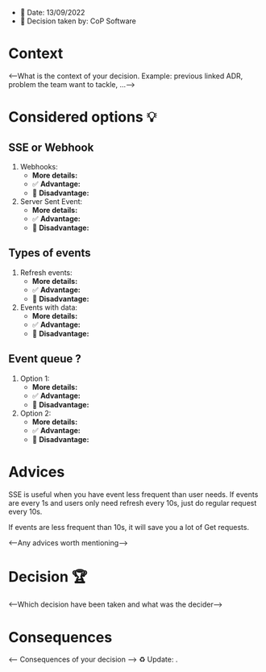 - 📅 Date: 13/09/2022
- 👷 Decision taken by: CoP Software

# Context

<--What is the context of your decision. Example: previous linked ADR, problem the team want to tackle, ...-->

# Considered options 💡

## SSE or Webhook
1. Webhooks: 
    - **More details:** 
    - ✅ **Advantage:** 
    - 🚫 **Disadvantage:** 
2. Server Sent Event: 
    - **More details:** 
    - ✅ **Advantage:** 
    - 🚫 **Disadvantage:** 

## Types of events
1. Refresh events: 
    - **More details:** 
    - ✅ **Advantage:** 
    - 🚫 **Disadvantage:** 
2. Events with data: 
    - **More details:** 
    - ✅ **Advantage:** 
    - 🚫 **Disadvantage:** 

## Event queue ?
1. Option 1: 
    - **More details:** 
    - ✅ **Advantage:** 
    - 🚫 **Disadvantage:** 
2. Option 2: 
    - **More details:** 
    - ✅ **Advantage:** 
    - 🚫 **Disadvantage:** 


# Advices 
SSE is useful when you have event less frequent than user needs. 
If events are every 1s and users only need refresh every 10s, just do regular request every 10s.

If events are less frequent than 10s, it will save you a lot of Get requests.

<--Any advices worth mentioning-->

# Decision 🏆
<--Which decision have been taken and what was the decider-->

# Consequences 
<-- Consequences of your decision -->
♻️ Update: <date>. 
